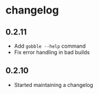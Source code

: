 # changelog

## 0.2.11

* Add `gobble --help` command
* Fix error handling in bad builds

## 0.2.10

* Started maintaining a changelog